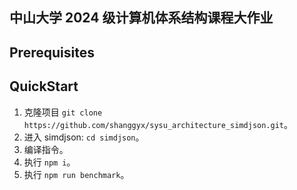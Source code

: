 ## 中山大学 2024 级计算机体系结构课程大作业

## Prerequisites



## QuickStart

1. 克隆项目 `git clone https://github.com/shanggyx/sysu_architecture_simdjson.git`。
2. 进入 simdjson: `cd simdjson`。
3. 编译指令。
4. 执行 `npm i`。
5. 执行 `npm run benchmark`。
